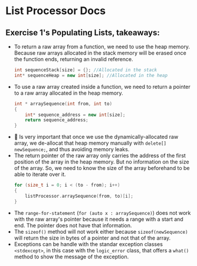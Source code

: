 # List Processor Docs

## Exercise 1's Populating Lists, takeaways: 

- To return a raw array from a function, we need to use the heap memory. Because raw arrays allocated in the stack memory will be erased once the function ends, returning an invalid reference.
    ```C++
    int sequenceStack[size] = {}; //Allocated in the stack
    int* sequenceHeap = new int[size]; //Allocated in the heap
    ```
- To use a raw array created inside a function, we need to return a pointer to a raw array allocated in the heap memory.
    ```C++
    int * arraySequence(int from, int to)
    {
        int* sequence_address = new int[size];
        return sequence_address;
    }
    ```
- 🚩 Is very important that once we use the dynamically-allocated raw array, we de-allocat that heap memory manually with `delete[] newSequence;`, and thus avoiding memory leaks.
- The return pointer of the raw array only carries the address of the first position of the array in the heap memory. But no information on the size of the array. So, we need to know the size of the array beforehand to be able to iterate over it.
    ```C++
    for (size_t i = 0; i < (to - from); i++)
    {
        listProcessor.arraySequence(from, to)[i];
    }
    ```
- The `range-for-statement` (`for (auto x : arraySequence)`) does not work with the raw array's pointer because it needs a range with a start and end. The pointer does not have that information.
- The  `sizeof()` method will not work either because `sizeof(newSequence)` will return the size in bytes of a pointer and not that of the array.
- Exceptions can be handle with the standar exception classes `<stdexcept>`, in this case with the `logic_error` class, that offers a `what()` method to show the message of the exception.